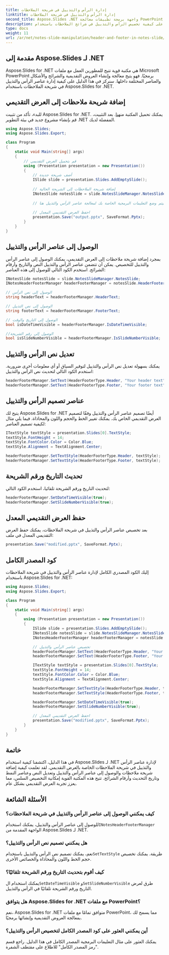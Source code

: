 ```yaml
---
title: إدارة الرأس والتذييل في شريحة الملاحظات
linktitle: إدارة الرأس والتذييل في شريحة الملاحظات
second_title: Aspose.Slides .NET واجهة برمجة تطبيقات معالجة PowerPoint
description: تعرف على كيفية تخصيص الرأس والتذييل في شرائح الملاحظات باستخدام Aspose.Slides لـ .NET. يوفر هذا الدليل خطوة بخطوة أمثلة على التعليمات البرمجية المصدر ويغطي الوصول إلى عناصر التصميم وتعديلها.
type: docs
weight: 11
url: /ar/net/notes-slide-manipulation/header-and-footer-in-notes-slide/
---
```


## مقدمة إلى Aspose.Slides لـ .NET

Aspose.Slides for .NET هي مكتبة قوية تتيح للمطورين العمل مع ملفات Microsoft PowerPoint برمجيًا. فهو يتيح معالجة وإنشاء العروض التقديمية والشرائح والأشكال والعناصر المختلفة داخلها. سنركز في هذا الدليل على كيفية إدارة عناصر الرأس والتذييل في شريحة الملاحظات باستخدام Aspose.Slides for .NET.

## إضافة شريحة ملاحظات إلى العرض التقديمي

 للبدء، تأكد من تثبيت Aspose.Slides for .NET. يمكنك تحميل المكتبة من[هنا](https://releases.aspose.com/slides/net/). بعد التثبيت، قم بإنشاء مشروع جديد في بيئة التطوير .NET المفضلة لديك.

```csharp
using Aspose.Slides;
using Aspose.Slides.Export;

class Program
{
    static void Main(string[] args)
    {
        // قم بتحميل العرض التقديمي
        using (Presentation presentation = new Presentation())
        {
            // أضف شريحة جديدة
            ISlide slide = presentation.Slides.AddEmptySlide();
            
            // إضافة شريحة الملاحظات إلى الشريحة الحالية
            INotesSlide notesSlide = slide.NotesSlideManager.NotesSlide;
            
            // سيتم وضع التعليمات البرمجية الخاصة بك لمعالجة عناصر الرأس والتذييل هنا
            
            // احفظ العرض التقديمي المعدل
            presentation.Save("output.pptx", SaveFormat.Pptx);
        }
    }
}
```

## الوصول إلى عناصر الرأس والتذييل

بمجرد إضافة شريحة ملاحظات إلى العرض التقديمي، يمكنك الوصول إلى عناصر الرأس والتذييل للتخصيص. يمكن أن تتضمن عناصر الرأس والتذييل النص والتاريخ وأرقام الشرائح. استخدم الكود التالي للوصول إلى هذه العناصر:

```csharp
INotesSlide notesSlide = slide.NotesSlideManager.NotesSlide;
INotesHeaderFooterManager headerFooterManager = notesSlide.HeaderFooterManager;

// الوصول إلى نص الرأس
string headerText = headerFooterManager.HeaderText;

// الوصول إلى نص التذييل
string footerText = headerFooterManager.FooterText;

// الوصول إلى التاريخ والوقت
bool isDateTimeVisible = headerFooterManager.IsDateTimeVisible;

//الوصول إلى رقم الشريحة
bool isSlideNumberVisible = headerFooterManager.IsSlideNumberVisible;
```

## تعديل نص الرأس والتذييل

يمكنك بسهولة تعديل نص الرأس والتذييل لتوفير السياق أو أي معلومات أخرى ضرورية. استخدم الكود التالي لتحديث نص الرأس والتذييل:

```csharp
headerFooterManager.SetText(HeaderFooterType.Header, "Your header text");
headerFooterManager.SetText(HeaderFooterType.Footer, "Your footer text");
```

## عناصر تصميم الرأس والتذييل

يتيح لك Aspose.Slides for .NET أيضًا تصميم عناصر الرأس والتذييل وفقًا لتصميم العرض التقديمي الخاص بك. يمكنك تغيير الخط والحجم واللون والمحاذاة. فيما يلي مثال لكيفية تصميم العناصر:

```csharp
ITextStyle textStyle = presentation.Slides[0].TextStyle;
textStyle.FontHeight = 14;
textStyle.FontColor.Color = Color.Blue;
textStyle.Alignment = TextAlignment.Center;

headerFooterManager.SetTextStyle(HeaderFooterType.Header, textStyle);
headerFooterManager.SetTextStyle(HeaderFooterType.Footer, textStyle);
```

## تحديث التاريخ ورقم الشريحة

لتحديث التاريخ ورقم الشريحة تلقائيا، استخدم الكود التالي:

```csharp
headerFooterManager.SetDateTimeVisible(true);
headerFooterManager.SetSlideNumberVisible(true);
```

## حفظ العرض التقديمي المعدل

بعد تخصيص عناصر الرأس والتذييل في شريحة الملاحظات، يمكنك حفظ العرض التقديمي المعدل في ملف:

```csharp
presentation.Save("modified.pptx", SaveFormat.Pptx);
```

## كود المصدر الكامل

إليك الكود المصدري الكامل لإدارة عناصر الرأس والتذييل في شريحة الملاحظات باستخدام Aspose.Slides for .NET:

```csharp
using Aspose.Slides;
using Aspose.Slides.Export;

class Program
{
    static void Main(string[] args)
    {
        using (Presentation presentation = new Presentation())
        {
            ISlide slide = presentation.Slides.AddEmptySlide();
            INotesSlide notesSlide = slide.NotesSlideManager.NotesSlide;
            INotesHeaderFooterManager headerFooterManager = notesSlide.HeaderFooterManager;

            // تخصيص عناصر الرأس والتذييل
            headerFooterManager.SetText(HeaderFooterType.Header, "Your header text");
            headerFooterManager.SetText(HeaderFooterType.Footer, "Your footer text");

            ITextStyle textStyle = presentation.Slides[0].TextStyle;
            textStyle.FontHeight = 14;
            textStyle.FontColor.Color = Color.Blue;
            textStyle.Alignment = TextAlignment.Center;

            headerFooterManager.SetTextStyle(HeaderFooterType.Header, textStyle);
            headerFooterManager.SetTextStyle(HeaderFooterType.Footer, textStyle);

            headerFooterManager.SetDateTimeVisible(true);
            headerFooterManager.SetSlideNumberVisible(true);

            // احفظ العرض التقديمي المعدل
            presentation.Save("modified.pptx", SaveFormat.Pptx);
        }
    }
}
```

## خاتمة

في هذا الدليل، اكتشفنا كيفية استخدام Aspose.Slides لـ .NET لإدارة عناصر الرأس والتذييل في شريحة الملاحظات الخاصة بالعرض التقديمي. لقد تعلمت كيفية إضافة شريحة ملاحظات والوصول إلى عناصر الرأس والتذييل وتعديل النص وعناصر النمط وتاريخ التحديث وأرقام الشرائح. تتيح هذه المكتبة القوية إمكانية التخصيص السلس، مما يعزز تجربة العرض التقديمي بشكل عام.

## الأسئلة الشائعة

### كيف يمكنني الوصول إلى عناصر الرأس والتذييل في شريحة الملاحظات؟

 للوصول إلى عناصر الرأس والتذييل، يمكنك استخدام`INotesHeaderFooterManager` الواجهة المقدمة من Aspose.Slides لـ .NET.

### هل يمكنني تصميم نص الرأس والتذييل؟

 نعم، يمكنك تصميم نص الرأس والتذييل باستخدام`SetTextStyle` طريقة. يمكنك تخصيص حجم الخط واللون والمحاذاة والخصائص الأخرى.

### كيف أقوم بتحديث التاريخ ورقم الشريحة تلقائيًا؟

 يمكنك استخدام ال`SetDateTimeVisible` و`SetSlideNumberVisible` طرق لعرض التاريخ ورقم الشريحة تلقائيًا في الرأس والتذييل.

### هل يتوافق Aspose.Slides for .NET مع ملفات PowerPoint؟

نعم، Aspose.Slides for .NET متوافق تمامًا مع ملفات PowerPoint، مما يسمح لك بمعالجة العروض التقديمية وإنشائها برمجيًا.

### أين يمكنني العثور على كود المصدر الكامل لتخصيص الرأس والتذييل؟

يمكنك العثور على مثال التعليمات البرمجية المصدر الكامل في هذا الدليل. راجع قسم "رمز المصدر الكامل" للاطلاع على مقتطف الشفرة.